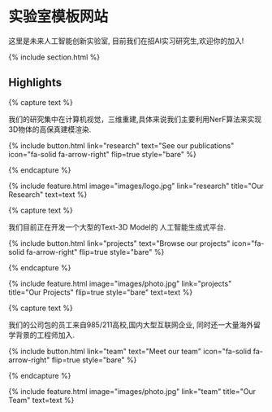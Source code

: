 ---
---

# 实验室模板网站

这里是未来人工智能创新实验室, 目前我们在招AI实习研究生,欢迎你的加入!

{% include section.html %}

## Highlights

{% capture text %}

我们的研究集中在计算机视觉，三维重建,具体来说我们主要利用NerF算法来实现3D物体的高保真建模渲染.

{%
  include button.html
  link="research"
  text="See our publications"
  icon="fa-solid fa-arrow-right"
  flip=true
  style="bare"
%}

{% endcapture %}

{%
  include feature.html
  image="images/logo.jpg"
  link="research"
  title="Our Research"
  text=text
%}

{% capture text %}

我们目前正在开发一个大型的Text-3D Model的 人工智能生成式平台.

{%
  include button.html
  link="projects"
  text="Browse our projects"
  icon="fa-solid fa-arrow-right"
  flip=true
  style="bare"
%}

{% endcapture %}

{%
  include feature.html
  image="images/photo.jpg"
  link="projects"
  title="Our Projects"
  flip=true
  style="bare"
  text=text
%}

{% capture text %}

我们的公司包的员工来自985/211高校,国内大型互联网企业, 同时还一大量海外留学背景的工程师加入.

{%
  include button.html
  link="team"
  text="Meet our team"
  icon="fa-solid fa-arrow-right"
  flip=true
  style="bare"
%}

{% endcapture %}

{%
  include feature.html
  image="images/photo.jpg"
  link="team"
  title="Our Team"
  text=text
%}
